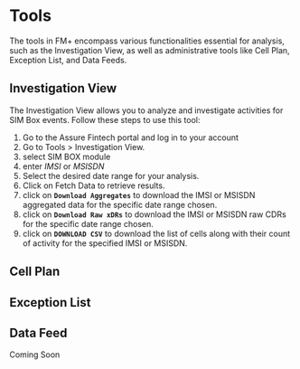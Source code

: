 # Tools
The tools in FM+ encompass various functionalities essential for analysis, such as the Investigation View, as well as administrative tools like Cell Plan, Exception List, and Data Feeds.

## Investigation View

The Investigation View allows you to analyze and investigate activities for SIM Box events. Follow these steps to use this tool:

1. Go to the Assure Fintech portal and log in to your account
2.  Go to Tools > Investigation View.
3.  select SIM BOX module
4.  enter *IMSI* or *MSISDN*
5.  Select the desired date range for your analysis.
6.  Click on Fetch Data to retrieve results.
7.  click on **`Download Aggregates`** to download the IMSI or MSISDN aggregated data for the specific date range chosen.
8.  click on **`Download Raw xDRs`** to download the IMSI or MSISDN raw CDRs for the specific date range chosen.
9. click on **`DOWNLOAD CSV`** to download the list of cells along with their count of activity for the specified IMSI or MSISDN.


## Cell Plan

## Exception List

## Data Feed

Coming Soon

